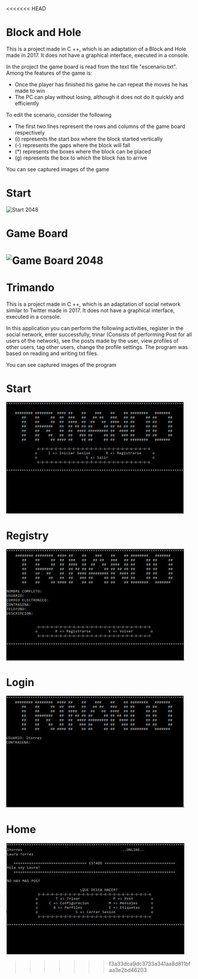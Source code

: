 <<<<<<< HEAD
# Block and Hole
This is a project made in C ++, which is an adaptation of a Block and Hole made in 2017. It does not have a graphical interface, executed in a console.

In the project the game board is read from the text file "escenario.txt". Among the features of the game is:

  - Once the player has finished his game he can repeat the moves he has made to win
  - The PC can play without losing, although it does not do it quickly and efficiently

To edit the scenario, consider the following

  - The first two lines represent the rows and columns of the game board respectively
  - (i) represents the start box where the block started vertically
  - (-) represents the gaps where the block will fall
  - (*) represents the boxes where the block can be placed
  - (g) represents the box to which the block has to arrive

You can see captured images of the game
# Start
![Start 2048](Images/BlockandHole(Start).JPG)
# Game Board
![Game Board 2048](Images/BlockandHole(GameBoard).JPG)
=======
# Trimando
This is a project made in C ++, which is an adaptation of social network similar to Twitter made in 2017. It does not have a graphical interface, executed in a console.

In this application you can perform the following activities, register in the social network, enter successfully, trinar (Consists of performing Post for all users of the network), see the posts made by the user, view profiles of other users, tag other users, change the profile settings. The program was based on reading and writing txt files.

You can see captured images of the program
# Start
![Start Trimando](Images/Trimando(Start).JPG)
# Registry
![Registry Trimando](Images/Trimando(Registro).JPG)
# Login
![Login Trimando](Images/Trimando(Login).JPG)
# Home
![Home Trimando](Images/Trimando(Inicio).JPG)

>>>>>>> f3a33dca9dc3733a341aa8d811bfaa3e2bd46203
